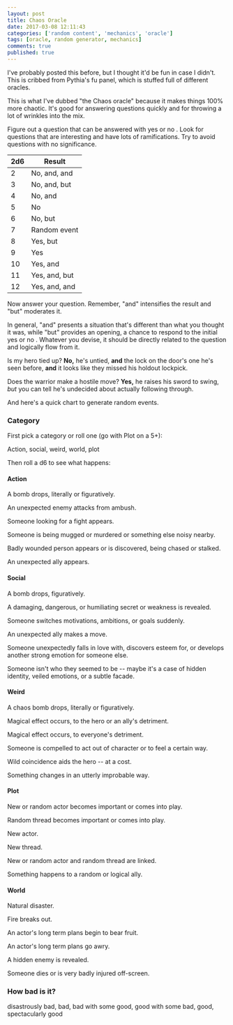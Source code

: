 ```yaml
---
layout: post
title: Chaos Oracle
date: 2017-03-08 12:11:43
categories: ['random content', 'mechanics', 'oracle']
tags: [oracle, random generator, mechanics]
comments: true
published: true
---
```


I've probably posted this before, but I thought it'd be fun in case I didn't. This is cribbed from Pythia's fu panel, which is stuffed full of different oracles.

This is what I've dubbed "the Chaos oracle" because it makes things 100% more chaotic. It's good for answering questions quickly and for throwing a lot of wrinkles into the mix.

<!--more-->

Figure out a question that can be answered with yes or no . Look for questions that are interesting and have lots of ramifications. Try to avoid questions with no significance.

| 2d6 | Result |
| --- | ----- |
2 | No, and, and
3 | No, and, but
4 | No, and
5 | No
6 | No, but
7 | Random event
8 | Yes, but
9 | Yes
10 | Yes, and
11 | Yes, and, but
12 | Yes, and, and

Now answer your question. Remember, "and" intensifies the result and "but" moderates it.

 In general, "and" presents a situation that's different than what you thought it was, while "but" provides an opening, a chance to respond to the initial yes or no . Whatever you devise, it should be directly related to the question and logically flow from it.

Is my hero tied up? **No,** he's untied, **and** the lock on the door's one he's seen before, **and** it looks like they missed his holdout lockpick.

Does the warrior make a hostile move? **Yes,** he raises his sword to swing, *but* you can tell he's undecided about actually following through.

And here's a quick chart to generate random events.

### Category

First pick a category or roll one (go with Plot on a 5+):

Action, social, weird, world, plot

Then roll a d6 to see what happens:

#### Action

 A bomb drops, literally or figuratively.

 An unexpected enemy attacks from ambush.

 Someone looking for a fight appears.

 Someone is being mugged or murdered or something else noisy nearby.

 Badly wounded person appears or is discovered, being chased or stalked.

 An unexpected ally appears.

#### Social

 A bomb drops, figuratively.

 A damaging, dangerous, or humiliating secret or weakness is revealed.

Someone switches motivations, ambitions, or goals suddenly.

 An unexpected ally makes a move.

 Someone unexpectedly falls in love with, discovers esteem for, or develops another strong emotion for someone else.

 Someone isn't who they seemed to be -- maybe it's a case of hidden identity, veiled emotions, or a subtle facade.

#### Weird

 A chaos bomb drops, literally or figuratively.

 Magical effect occurs, to the hero or an ally's detriment.

 Magical effect occurs, to everyone's detriment.

 Someone is compelled to act out of character or to feel a certain way.

 Wild coincidence aids the hero -- at a cost.

 Something changes in an utterly improbable way.

#### Plot

 New or random actor becomes important or comes into play.

 Random thread becomes important or comes into play.

 New actor.

 New thread.

 New or random actor and random thread are linked.

 Something happens to a random or logical ally.

#### World

 Natural disaster.

 Fire breaks out.

 An actor's long term plans begin to bear fruit.

 An actor's long term plans go awry.

 A hidden enemy is revealed.

 Someone dies or is very badly injured off-screen.

### How bad is it?

disastrously bad, bad, bad with some good, good with some bad, good, spectacularly good
